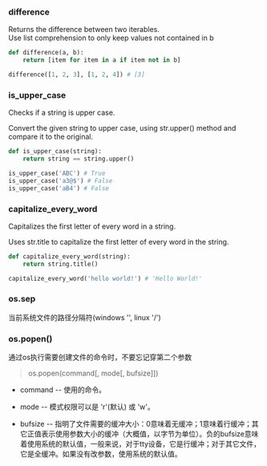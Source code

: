 ### difference
Returns the difference between two iterables.  
Use list comprehension to only keep values not contained in b
```python
def difference(a, b):
    return [item for item in a if item not in b]
```

```python
difference([1, 2, 3], [1, 2, 4]) # [3]
```

### is_upper_case
Checks if a string is upper case.

Convert the given string to upper case, using str.upper() method and compare it to the original.

```python
def is_upper_case(string):
    return string == string.upper()
```

```python
is_upper_case('ABC') # True
is_upper_case('a3@$') # False
is_upper_case('aB4') # False
```

### capitalize_every_word
Capitalizes the first letter of every word in a string.

Uses str.title to capitalize the first letter of every word in the string.

```python
def capitalize_every_word(string):
    return string.title()
```

```python
capitalize_every_word('hello world!') # 'Hello World!'
```

### os.sep

当前系统文件的路径分隔符(windows '\', linux '/')

### os.popen()
通过os执行需要创建文件的命令时，不要忘记穿第二个参数
>os.popen(command[, mode[, bufsize]])  

* command -- 使用的命令。

* mode -- 模式权限可以是 'r'(默认) 或 'w'。

* bufsize -- 指明了文件需要的缓冲大小：0意味着无缓冲；1意味着行缓冲；其它正值表示使用参数大小的缓冲（大概值，以字节为单位）。负的bufsize意味着使用系统的默认值，一般来说，对于tty设备，它是行缓冲；对于其它文件，它是全缓冲。如果没有改参数，使用系统的默认值。
